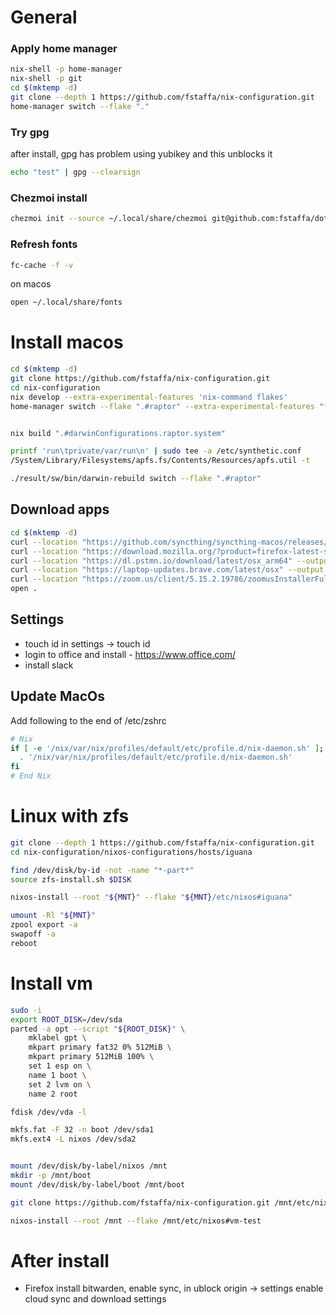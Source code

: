 # General

### Apply home manager

```sh
nix-shell -p home-manager
nix-shell -p git
cd $(mktemp -d)
git clone --depth 1 https://github.com/fstaffa/nix-configuration.git
home-manager switch --flake "."
```

### Try gpg

after install, gpg has problem using yubikey and this unblocks it

```sh
echo "test" | gpg --clearsign
```

### Chezmoi install

```sh
chezmoi init --source ~/.local/share/chezmoi git@github.com:fstaffa/dotfiles.git
```

### Refresh fonts

```sh
fc-cache -f -v
```

on macos

```sh
open ~/.local/share/fonts
```

# Install macos

```sh
cd $(mktemp -d)
git clone https://github.com/fstaffa/nix-configuration.git
cd nix-configuration
nix develop --extra-experimental-features 'nix-command flakes'
home-manager switch --flake ".#raptor" --extra-experimental-features "flakes nix-command"


nix build ".#darwinConfigurations.raptor.system"

printf 'run\tprivate/var/run\n' | sudo tee -a /etc/synthetic.conf
/System/Library/Filesystems/apfs.fs/Contents/Resources/apfs.util -t

./result/sw/bin/darwin-rebuild switch --flake ".#raptor"
```

## Download apps

```sh
cd $(mktemp -d)
curl --location "https://github.com/syncthing/syncthing-macos/releases/download/v1.23.5-1/Syncthing-1.23.5-1.dmg" --output syncthing.dmg
curl --location "https://download.mozilla.org/?product=firefox-latest-ssl&os=osx&lang=en-US" --output Firefox.dmg
curl --location "https://dl.pstmn.io/download/latest/osx_arm64" --output Postman.zip
curl --location "https://laptop-updates.brave.com/latest/osx" --output Brave.dmg
curl --location "https://zoom.us/client/5.15.2.19786/zoomusInstallerFull.pkg?archType=arm64" --output zoom.pkg
open .
```

## Settings

- touch id in settings -> touch id
- login to office and install - https://www.office.com/
- install slack

## Update MacOs

Add following to the end of /etc/zshrc

```sh
# Nix
if [ -e '/nix/var/nix/profiles/default/etc/profile.d/nix-daemon.sh' ]; then
  . '/nix/var/nix/profiles/default/etc/profile.d/nix-daemon.sh'
fi
# End Nix
```

# Linux with zfs

```sh
git clone --depth 1 https://github.com/fstaffa/nix-configuration.git
cd nix-configuration/nixos-configurations/hosts/iguana

find /dev/disk/by-id -not -name "*-part*"
source zfs-install.sh $DISK

nixos-install --root "${MNT}" --flake "${MNT}/etc/nixos#iguana"

umount -Rl "${MNT}"
zpool export -a
swapoff -a
reboot
```

# Install vm

```sh
sudo -i
export ROOT_DISK=/dev/sda
parted -a opt --script "${ROOT_DISK}" \
    mklabel gpt \
    mkpart primary fat32 0% 512MiB \
    mkpart primary 512MiB 100% \
    set 1 esp on \
    name 1 boot \
    set 2 lvm on \
    name 2 root

fdisk /dev/vda -l

mkfs.fat -F 32 -n boot /dev/sda1
mkfs.ext4 -L nixos /dev/sda2


mount /dev/disk/by-label/nixos /mnt
mkdir -p /mnt/boot
mount /dev/disk/by-label/boot /mnt/boot

git clone https://github.com/fstaffa/nix-configuration.git /mnt/etc/nixos

nixos-install --root /mnt --flake /mnt/etc/nixos#vm-test
```

# After install

- Firefox install bitwarden, enable sync, in ublock origin -> settings enable cloud sync and download settings

